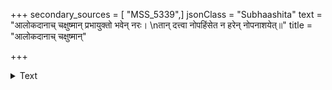+++
secondary_sources = [ "MSS_5339",]
jsonClass = "Subhaashita"
text = "आलोकदानाच् चक्षुष्मान् प्रभायुक्तो भवेन् नरः।  \nतान् दत्त्वा नोपहिंसेत न हरेन् नोपनाशयेत्॥"
title = "आलोकदानाच् चक्षुष्मान्"

+++

<details><summary>Text</summary>

आलोकदानाच् चक्षुष्मान् प्रभायुक्तो भवेन् नरः।  
तान् दत्त्वा नोपहिंसेत न हरेन् नोपनाशयेत्॥
</details>
